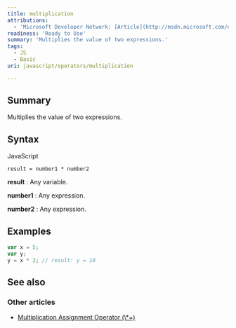 ```yaml
---
title: multiplication
attributions:
  - 'Microsoft Developer Network: [Article](http://msdn.microsoft.com/en-us/library/ie/s0f51f9b(v=vs.94).aspx)'
readiness: 'Ready to Use'
summary: 'Multiplies the value of two expressions.'
tags:
  - JS
  - Basic
uri: javascript/operators/multiplication

---
```

## Summary

Multiplies the value of two expressions.

## Syntax

<span class="language">JavaScript</span>

    result = number1 * number2

**result**
:   Any variable.

**number1**
:   Any expression.

**number2**
:   Any expression.

## Examples

``` js
var x = 5;
var y;
y = x * 2; // result: y = 10
```

## See also

### Other articles

-   [Multiplication Assignment Operator (\\\*=)](/javascript/operators/multiplication_assignment)


